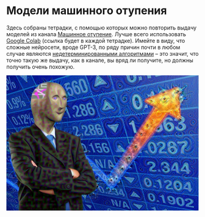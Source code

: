 # Mодели машинного отупения
Здесь собраны тетрадки, с помощью которых можно повторить выдачу моделей из канала [Машинное отупение](https://t.me/MachineScorning). Лучше всего использовать [Google Colab](https://colab.research.google.com/) (ссылка будет в каждой тетрадке). Имейте в виду, что сложные нейросети, вроде GPT-3, по ряду причин почти в любом случае являются [недетерминированными алгоритмами](https://en.wikipedia.org/wiki/Nondeterministic_algorithm) – это значит, что точно такую же выдачу, как в канале, вы вряд ли получите, но должны получить очень похожую.
<p align="center">
  <img src="https://github.com/isikus/MachineScorning/raw/main/assets/ms_logo.png" alt="Логотип канала"/>
</p>
